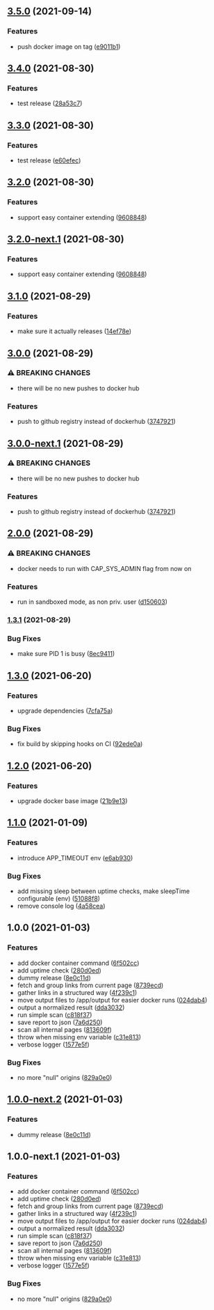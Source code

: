 ## [3.5.0](https://github.com/eskalacja/website-scanner/compare/v3.4.0...v3.5.0) (2021-09-14)


### Features

* push docker image on tag ([e9011b1](https://github.com/eskalacja/website-scanner/commit/e9011b1ce5bf4ec4e173c4bf5bc522f7405ac4f7))

## [3.4.0](https://github.com/eskalacja/website-scanner/compare/v3.3.0...v3.4.0) (2021-08-30)


### Features

* test release ([28a53c7](https://github.com/eskalacja/website-scanner/commit/28a53c74e640b455a111cbd53dd42ffca114a852))

## [3.3.0](https://github.com/eskalacja/website-scanner/compare/v3.2.0...v3.3.0) (2021-08-30)


### Features

* test release ([e60efec](https://github.com/eskalacja/website-scanner/commit/e60efec8e26fa8d6de99a5398c935fadcf8852fd))

## [3.2.0](https://github.com/eskalacja/website-scanner/compare/v3.1.0...v3.2.0) (2021-08-30)


### Features

* support easy container extending ([9608848](https://github.com/eskalacja/website-scanner/commit/960884801a798b8f05c1cadd4428457855508c25))

## [3.2.0-next.1](https://github.com/eskalacja/website-scanner/compare/v3.1.0...v3.2.0-next.1) (2021-08-30)


### Features

* support easy container extending ([9608848](https://github.com/eskalacja/website-scanner/commit/960884801a798b8f05c1cadd4428457855508c25))

## [3.1.0](https://github.com/eskalacja/website-scanner/compare/v3.0.0...v3.1.0) (2021-08-29)


### Features

* make sure it actually releases ([14ef78e](https://github.com/eskalacja/website-scanner/commit/14ef78ef4cf18051128880057dbd14c889fd0932))

## [3.0.0](https://github.com/eskalacja/website-scanner/compare/v2.0.0...v3.0.0) (2021-08-29)


### ⚠ BREAKING CHANGES

* there will be no new pushes to docker hub

### Features

* push to github registry instead of dockerhub ([3747921](https://github.com/eskalacja/website-scanner/commit/37479216af48ccc5d1b9a9633ae4859da93c59fb))

## [3.0.0-next.1](https://github.com/eskalacja/website-scanner/compare/v2.0.0...v3.0.0-next.1) (2021-08-29)


### ⚠ BREAKING CHANGES

* there will be no new pushes to docker hub

### Features

* push to github registry instead of dockerhub ([3747921](https://github.com/eskalacja/website-scanner/commit/37479216af48ccc5d1b9a9633ae4859da93c59fb))

## [2.0.0](https://github.com/eskalacja/website-scanner/compare/v1.3.1...v2.0.0) (2021-08-29)


### ⚠ BREAKING CHANGES

* docker needs to run with CAP_SYS_ADMIN flag from now on

### Features

* run in sandboxed mode, as non priv. user ([d150603](https://github.com/eskalacja/website-scanner/commit/d1506038cec31792cff347b85ee6abb1f84a1c05))

### [1.3.1](https://github.com/eskalacja/website-scanner/compare/v1.3.0...v1.3.1) (2021-08-29)


### Bug Fixes

* make sure PID 1 is busy ([8ec9411](https://github.com/eskalacja/website-scanner/commit/8ec941117fd1456dab875884c31ac3da21588d3b))

## [1.3.0](https://github.com/eskalacja/website-scanner/compare/v1.2.0...v1.3.0) (2021-06-20)


### Features

* upgrade dependencies ([7cfa75a](https://github.com/eskalacja/website-scanner/commit/7cfa75a439cfa378b803dee83f0dc87f53192b4d))


### Bug Fixes

* fix build by skipping hooks on CI ([92ede0a](https://github.com/eskalacja/website-scanner/commit/92ede0a756f5d5acef59c0e8598224cbbd7c8065))

## [1.2.0](https://github.com/eskalacja/website-scanner/compare/v1.1.0...v1.2.0) (2021-06-20)


### Features

* upgrade docker base image ([21b9e13](https://github.com/eskalacja/website-scanner/commit/21b9e134c0f58991446c294d15070e5d5cd9813f))

## [1.1.0](https://github.com/eskalacja/website-scanner/compare/v1.0.0...v1.1.0) (2021-01-09)


### Features

* introduce APP_TIMEOUT env ([e6ab930](https://github.com/eskalacja/website-scanner/commit/e6ab930f0b28f0ea29b2bf40923635d00c60e617))


### Bug Fixes

* add missing sleep between uptime checks, make sleepTime configurable (env) ([51088f8](https://github.com/eskalacja/website-scanner/commit/51088f843b1ffa32621e7de0783f571d83a440a8))
* remove console log ([4a58cea](https://github.com/eskalacja/website-scanner/commit/4a58cea0f4bd6d6f5681e7e135781609708e0699))

## 1.0.0 (2021-01-03)


### Features

* add docker container command ([6f502cc](https://github.com/eskalacja/website-scanner/commit/6f502ccfe69b5f25bd69e57aa00098559f76e1ed))
* add uptime check ([280d0ed](https://github.com/eskalacja/website-scanner/commit/280d0ed97116944b67e45ae0faf4257e5ae9b0be))
* dummy release ([8e0c11d](https://github.com/eskalacja/website-scanner/commit/8e0c11de82d9f8c3d0a4850bc1c7619a09dd5651))
* fetch and group links from current page ([8739ecd](https://github.com/eskalacja/website-scanner/commit/8739ecd5a936d5fe95acad47f509a4e2002f4ad5))
* gather links in a structured way ([4f239c1](https://github.com/eskalacja/website-scanner/commit/4f239c15e728208097b558e22707523f92579bf4))
* move output files to /app/output for easier docker runs ([024dab4](https://github.com/eskalacja/website-scanner/commit/024dab4b568e92afe77dfb2b96379f1e55e7e62b))
* output a normalized result ([dda3032](https://github.com/eskalacja/website-scanner/commit/dda3032600710cfc4ab698a95a67679d10ccb9bc))
* run simple scan ([c818f37](https://github.com/eskalacja/website-scanner/commit/c818f374e48004e188ad5c28d236fab94b2f549e))
* save report to json ([7a6d250](https://github.com/eskalacja/website-scanner/commit/7a6d250d04b3d80cd6912359320375548e71537d))
* scan all internal pages ([813609f](https://github.com/eskalacja/website-scanner/commit/813609f7788cc7197b6bf3522771480f893ebdb2))
* throw when missing env variable ([c31e813](https://github.com/eskalacja/website-scanner/commit/c31e813bbab021d98e1a1ec5deb15808f23d45f0))
* verbose logger ([1577e5f](https://github.com/eskalacja/website-scanner/commit/1577e5fb345c753e9a95c4024e8c572c83226d58))


### Bug Fixes

* no more "null" origins ([829a0e0](https://github.com/eskalacja/website-scanner/commit/829a0e00877e9770ae60fc73363255d5e821fd16))

## [1.0.0-next.2](https://github.com/eskalacja/website-scanner/compare/v1.0.0-next.1...v1.0.0-next.2) (2021-01-03)


### Features

* dummy release ([8e0c11d](https://github.com/eskalacja/website-scanner/commit/8e0c11de82d9f8c3d0a4850bc1c7619a09dd5651))

## 1.0.0-next.1 (2021-01-03)


### Features

* add docker container command ([6f502cc](https://github.com/eskalacja/website-scanner/commit/6f502ccfe69b5f25bd69e57aa00098559f76e1ed))
* add uptime check ([280d0ed](https://github.com/eskalacja/website-scanner/commit/280d0ed97116944b67e45ae0faf4257e5ae9b0be))
* fetch and group links from current page ([8739ecd](https://github.com/eskalacja/website-scanner/commit/8739ecd5a936d5fe95acad47f509a4e2002f4ad5))
* gather links in a structured way ([4f239c1](https://github.com/eskalacja/website-scanner/commit/4f239c15e728208097b558e22707523f92579bf4))
* move output files to /app/output for easier docker runs ([024dab4](https://github.com/eskalacja/website-scanner/commit/024dab4b568e92afe77dfb2b96379f1e55e7e62b))
* output a normalized result ([dda3032](https://github.com/eskalacja/website-scanner/commit/dda3032600710cfc4ab698a95a67679d10ccb9bc))
* run simple scan ([c818f37](https://github.com/eskalacja/website-scanner/commit/c818f374e48004e188ad5c28d236fab94b2f549e))
* save report to json ([7a6d250](https://github.com/eskalacja/website-scanner/commit/7a6d250d04b3d80cd6912359320375548e71537d))
* scan all internal pages ([813609f](https://github.com/eskalacja/website-scanner/commit/813609f7788cc7197b6bf3522771480f893ebdb2))
* throw when missing env variable ([c31e813](https://github.com/eskalacja/website-scanner/commit/c31e813bbab021d98e1a1ec5deb15808f23d45f0))
* verbose logger ([1577e5f](https://github.com/eskalacja/website-scanner/commit/1577e5fb345c753e9a95c4024e8c572c83226d58))


### Bug Fixes

* no more "null" origins ([829a0e0](https://github.com/eskalacja/website-scanner/commit/829a0e00877e9770ae60fc73363255d5e821fd16))
